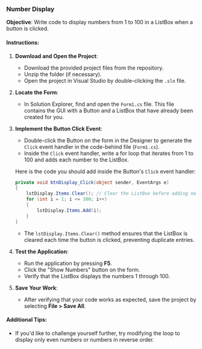 ### Number Display

**Objective**: Write code to display numbers from 1 to 100 in a ListBox when a button is clicked.

#### Instructions:

1. **Download and Open the Project**:
   - Download the provided project files from the repository.
   - Unzip the folder (if necessary).
   - Open the project in Visual Studio by double-clicking the `.sln` file.

2. **Locate the Form**:
   - In Solution Explorer, find and open the `Form1.cs` file. This file contains the GUI with a Button and a ListBox that have already been created for you.

3. **Implement the Button Click Event**:
   - Double-click the Button on the form in the Designer to generate the `Click` event handler in the code-behind file (`Form1.cs`).
   - Inside the `Click` event handler, write a for loop that iterates from 1 to 100 and adds each number to the ListBox.

   Here is the code you should add inside the Button's `Click` event handler:

   ```csharp
   private void btnDisplay_Click(object sender, EventArgs e)
   {
       lstDisplay.Items.Clear(); // Clear the ListBox before adding new items
       for (int i = 1; i <= 100; i++)
       {
           lstDisplay.Items.Add(i);
       }
   }
   ```

   - The `lstDisplay.Items.Clear()` method ensures that the ListBox is cleared each time the button is clicked, preventing duplicate entries.

4. **Test the Application**:
   - Run the application by pressing **F5**.
   - Click the "Show Numbers" button on the form.
   - Verify that the ListBox displays the numbers 1 through 100.

5. **Save Your Work**:
   - After verifying that your code works as expected, save the project by selecting **File > Save All**.

#### Additional Tips:
- If you'd like to challenge yourself further, try modifying the loop to display only even numbers or numbers in reverse order.
